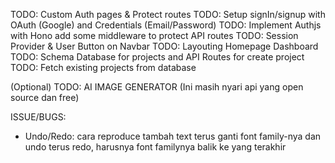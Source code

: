 TODO: Custom Auth pages & Protect routes
TODO: Setup signIn/signup with OAuth (Google) and Credentials (Email/Password)
TODO: Implement Authjs with Hono add some middleware to protect API routes
TODO: Session Provider & User Button on Navbar
TODO: Layouting Homepage Dashboard
TODO: Schema Database for projects and API Routes for create project
TODO: Fetch existing projects from database

(Optional)
TODO: AI IMAGE GENERATOR (Ini masih nyari api yang open source dan free)

ISSUE/BUGS:

- Undo/Redo: cara reproduce tambah text terus ganti font family-nya dan undo terus redo, harusnya font familynya balik ke yang terakhir
